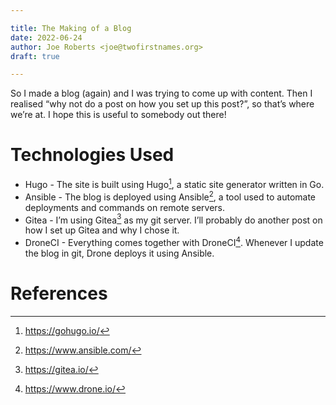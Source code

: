 ```yaml
---

title: The Making of a Blog
date: 2022-06-24
author: Joe Roberts <joe@twofirstnames.org>
draft: true

---
```


So I made a blog (again) and I was trying to come up with content. Then I realised “why not do a post on how you set up this post?”, so that’s where we’re at. I hope this is useful to somebody out there!

# Technologies Used

- Hugo - The site is built using Hugo[^hugo], a static site generator written in Go.
- Ansible - The blog is deployed using Ansible[^ansible], a tool used to automate deployments and commands on remote servers.
- Gitea - I’m using Gitea[^gitea] as my git server. I’ll probably do another post on how I set up Gitea and why I chose it.
- DroneCI - Everything comes together with DroneCI[^drone]. Whenever I update the blog in git, Drone deploys it using Ansible.

# References

[^hugo]: https://gohugo.io/
[^ansible]: https://www.ansible.com/
[^gitea]: https://gitea.io/
[^drone]: https://www.drone.io/